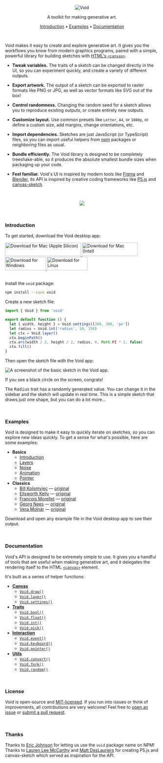 <p align="center">
  <picture>
    <source media="(prefers-color-scheme: dark)" srcset="./docs/images/banner-dark.png">
    <img alt="Void" src="./docs/images/banner-light.png">
  </picture>
</p>
<p align="center">
  A toolkit for making generative art.
</p>
<p align="center">
  <a href="#introduction">Introduction</a> •
  <a href="#examples">Examples</a> •
  <a href="#documentation">Documentation</a>
</p>
<br/>

Void makes it easy to create and explore generative art. It gives you the workflows you know from modern graphics programs, paired with a simple, powerful library for building sketches with [HTML's `<canvas>`](https://developer.mozilla.org/en-US/docs/Web/API/Canvas_API).

- **Tweak variables.** The traits of a sketch can be changed directly in the UI, so you can experiment quickly, and create a variety of different outputs.

- **Export artwork.** The output of a sketch can be exported to raster formats like PNG or JPG, as well as vector formats like SVG out of the box!

- **Control randomness.** Changing the random seed for a sketch allows you to reproduce existing outputs, or create entirely new outputs.

- **Customize layout.** Use common presets like `Letter`, `A4`, or `1080p`, or define a custom size, add margins, change orientations, etc.

- **Import dependencies.** Sketches are just JavaScript (or TypeScript) files, so you can import useful helpers from [npm](https://www.npmjs.com/) packages or neighboring files as usual.

- **Bundle efficiently.** The Void library is designed to be completely treeshake-able, so it produces the absolute smallest bundle sizes when packaging up your code.

- **Feel familiar.** Void's UI is inspired by modern tools like [Figma](https://www.figma.com/) and [Blender](https://www.blender.org/), its API is inspired by creative coding frameworks like [P5.js](https://p5js.org/) and [canvas-sketch](https://github.com/mattdesl/canvas-sketch).

<br/>
<p align="center">
  <img src="./docs/images/recording.gif" />
</p>
<br/>

### Introduction

To get started, download the Void desktop app:

<a href="https://github.com/ianstormtaylor/void/releases/latest/download/Void-macOS-arm64.dmg">
  <img width="248" height="44" alt="Download for Mac (Apple Silicon)" src="./docs/images/download-mac-silicon.png" />
</a>
<a href="https://github.com/ianstormtaylor/void/releases/latest/download/Void-macOS-x64.dmg">
  <img width="182" height="44" alt="Download for Mac (Intel)" src="./docs/images/download-mac-intel.png" />
</a>
<a href="https://github.com/ianstormtaylor/void/releases/latest/download/Void-Windows-Setup-x64.exe">
  <img width="133" height="44" alt="Download for Windows" src="./docs/images/download-windows.png" />
</a>
<a href="https://github.com/ianstormtaylor/void/releases/latest/download/Void-Linux-x86_64.AppImage">
  <img width="133" height="44" alt="Download for Linux" src="./docs/images/download-linux.png" />
</a>
<br/>
<br/>

Install the `void` package:

```bash
npm install --save void
```

Create a new sketch file:

```js
import { Void } from 'void'

export default function () {
  let { width, height } = Void.settings([300, 300, 'px'])
  let radius = Void.int('radius', 10, 150)
  let ctx = Void.layer()
  ctx.beginPath()
  ctx.arc(width / 2, height / 2, radius, 0, Math.PI * 2, false)
  ctx.fill()
}
```

Then open the sketch file with the Void app:

![A screenshot of the basic sketch in the Void app.](./docs/images/introduction.png)

If you see a black circle on the screen, congrats!

The <kbd>Radius</kbd> trait has a randomly generated value. You can change it in the sidebar and the sketch will update in real time. This is a simple sketch that draws just one shape, but you can do a lot more…

<br/>

### Examples

Void is designed to make it easy to quickly iterate on sketches, so you can explore new ideas quickly. To get a sense for what's possible, here are some examples:

- **Basics**
  - [Introduction](./examples/basics/introduction.js)
  - [Layers](./examples/basics/layers.js)
  - [Noise](./examples/basics/noise.js)
  - [Animation](./examples/basics/animation.js)
  - [Pointer](./examples/basics/pointer.js)
- **Classics**
  - [Bill Kolomyjec](./examples/classics/bill-kolomyjec.js) — [original](http://recodeproject.com/artwork/v2n3random-squares)
  - [Ellsworth Kelly](./examples/classics/ellsworth-kelly.js) — [original](https://www.moma.org/collection/works/35484)
  - [François Morellet](./examples/classics/francois-morellet.js) — [original](https://www.wikiart.org/en/francois-morellet/tirets-neon-0-90-avec-4-rythmes-interferents-191)
  - [Georg Nees](./examples/classics/georg-nees.js) — [original](https://collections.vam.ac.uk/item/O221321/schotter-print-nees-georg/)
  - [Vera Molnár](./examples/classics/vera-molnar.js) — [original](https://pratiques-picturales.net/article63.html)

Download and open any example file in the Void desktop app to see their output.

<br/>

### Documentation

Void's API is designed to be extremely simple to use. It gives you a handful of tools that are useful when making generative art, and it delegates the rendering itself to the HTML [`<canvas>`](https://www.google.com/search?client=firefox-b-1-d&q=mdn+canvas) element.

It's built as a series of helper functions:

- [**Canvas**](./docs/void.md#canvas)
  - [`Void.draw()`](./docs/void.md#voiddraw)
  - [`Void.layer()`](./docs/void.md#voidlayer)
  - [`Void.settings()`](./docs/void.md#voidsettings)
- [**Traits**](./docs/void.md#traits)
  - [`Void.bool()`](./docs/void.md#voidbool)
  - [`Void.float()`](./docs/void.md#voidfloat)
  - [`Void.int()`](./docs/void.md#voidint)
  - [`Void.pick()`](./docs/void.md#voidpick)
- [**Interaction**](./docs/void.md#interaction)
  - [`Void.event()`](./docs/void.md#voidevent)
  - [`Void.keyboard()`](./docs/void.md#voidkeyboard)
  - [`Void.pointer()`](./docs/void.md#voidpointer)
- [**Utils**](./docs/void.md#utils)
  - [`Void.convert()`](./docs/void.md#voidconvert)
  - [`Void.fork()`](./docs/void.md#voidfork)
  - [`Void.random()`](./docs/void.md#voidrandom)

<br/>

### License

Void is open-source and [MIT-licensed](./License.md). If you run into issues or think of improvements, all contributions are very welcome! Feel free to [open an issue](https://github.com/ianstormtaylor/void/issues) or [submit a pull request](https://github.com/ianstormtaylor/void/pulls).

<br/>

### Thanks

Thanks to [Eric Johnson](https://github.com/edj-boston) for letting us use the `void` package name on NPM! Thanks to [Lauren Lee McCarthy](https://github.com/lmccart) and [Matt DesLauriers](https://github.com/mattdesl) for creating P5.js and canvas-sketch which served as inspiration for the API.
